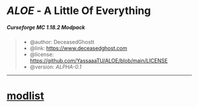 <h1><i>ALOE</i> - A Little Of Everything</h1>

<h5> Curseforge MC 1.18.2 Modpack</h5>


 > * @author:      DeceasedGhostt
 > * @link:        https://www.deceasedghost.com
 > * @license:     https://github.com/YassaaaTU/ALOE/blob/main/LICENSE
 > * @version:     <i>ALPHA-0.1</i>
 
---

<h1>
 
 [modlist](modlist.md)

</h1>
